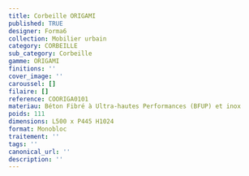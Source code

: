 ```yaml
---
title: Corbeille ORIGAMI 
published: TRUE
designer: Forma6
collection: Mobilier urbain
category: CORBEILLE
sub_category: Corbeille
gamme: ORIGAMI
finitions: ''
cover_image: ''
caroussel: []
filaire: []
reference: COORIGA0101
materiau: Béton Fibré à Ultra-hautes Performances (BFUP) et inox
poids: 111
dimensions: L500 x P445 H1024
format: Monobloc
traitement: ''
tags: ''
canonical_url: ''
description: ''
---
```

